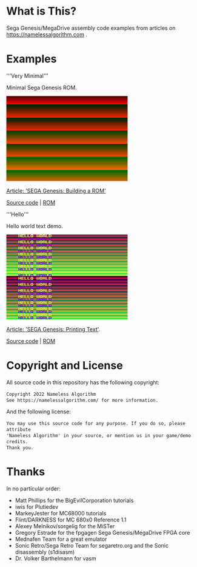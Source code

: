 # What is This?
Sega Genesis/MegaDrive assembly code examples from articles on https://namelessalgorithm.com .

# Examples
'''Very Minimal'''

Minimal Sega Genesis ROM.

![Very Minimal Screenshot](screenshots/very_minimal.png)

[Article: 'SEGA Genesis: Building a ROM'](https://namelessalgorithm.com/genesis/blog/genesis/)

[Source code](src/very_minimal/very_minimal.asm) | [ROM](roms/very_minimal.gen)

'''Hello'''

Hello world text demo.

![Hello Screenshot](screenshots/hello.png)

[Article: 'SEGA Genesis: Printing Text'](https://namelessalgorithm.com/genesis/blog/text/).

[Source code](src/hello_world/hello.asm) | [ROM](roms/hello.gen)

# Copyright and License
All source code in this repository has the following copyright:
```
Copyright 2022 Nameless Algorithm
See https://namelessalgorithm.com/ for more information.
```
And the following license:
```
You may use this source code for any purpose. If you do so, please attribute
'Nameless Algorithm' in your source, or mention us in your game/demo credits.
Thank you.
```
# Thanks
In no particular order:
- Matt Phillips for the BigEvilCorporation tutorials
- iwis for Plutiedev
- MarkeyJester for MC68000 tutorials
- Flint/DARKNESS for MC 680x0 Reference 1.1
- Alexey Melnikov/sorgelig for the MiSTer
- Gregory Estrade for the fpgagen Sega Genesis/MegaDrive FPGA core
- Mednafen Team for a great emulator
- Sonic Retro/Sega Retro Team for segaretro.org and the Sonic disassembly (s1disasm)
- Dr. Volker Barthelmann for vasm
